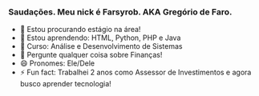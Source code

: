 ### Saudações. Meu nick é Farsyrob. AKA Gregório de Faro.

- 🔭 Estou procurando estágio na área!
- 🌱 Estou aprendendo: HTML, Python, PHP e Java
- 🤔 Curso: Análise e Desenvolvimento de Sistemas
- 💬 Pergunte qualquer coisa sobre Finanças!
- 😄 Pronomes: Ele/Dele
- ⚡ Fun fact: Trabalhei 2 anos como Assessor de Investimentos e agora busco aprender tecnologia!


